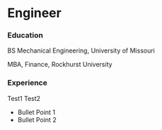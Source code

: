 # Engineer
### Education
BS Mechanical Engineering, University of Missouri

MBA, Finance, Rockhurst University
### Experience
Test1
Test2
- Bullet Point 1
- Bullet Point 2
